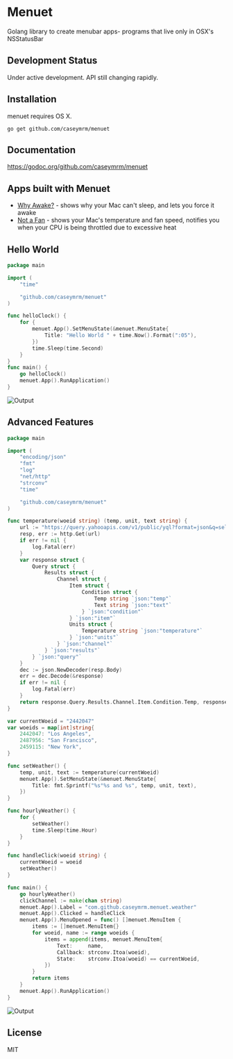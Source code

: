 # Menuet
Golang library to create menubar apps- programs that live only in OSX's NSStatusBar

## Development Status

Under active development. API still changing rapidly.

## Installation
menuet requires OS X.

`go get github.com/caseymrm/menuet`

## Documentation

https://godoc.org/github.com/caseymrm/menuet

## Apps built with Menuet

* [Why Awake?](https://github.com/caseymrm/whyawake) - shows why your Mac can't sleep, and lets you force it awake
* [Not a Fan](https://github.com/caseymrm/notafan) - shows your Mac's temperature and fan speed, notifies you when your CPU is being throttled due to excessive heat

## Hello World

```go
package main

import (
	"time"

	"github.com/caseymrm/menuet"
)

func helloClock() {
	for {
		menuet.App().SetMenuState(&menuet.MenuState{
			Title: "Hello World " + time.Now().Format(":05"),
		})
		time.Sleep(time.Second)
	}
}
func main() {
	go helloClock()
	menuet.App().RunApplication()
}
```

![Output](https://github.com/caseymrm/menuet/raw/master/static/helloworld.gif)

## Advanced Features

```go
package main

import (
	"encoding/json"
	"fmt"
	"log"
	"net/http"
	"strconv"
	"time"

	"github.com/caseymrm/menuet"
)

func temperature(woeid string) (temp, unit, text string) {
	url := "https://query.yahooapis.com/v1/public/yql?format=json&q=select%20item.condition%20from%20weather.forecast%20where%20woeid%20%3D%20" + woeid
	resp, err := http.Get(url)
	if err != nil {
		log.Fatal(err)
	}
	var response struct {
		Query struct {
			Results struct {
				Channel struct {
					Item struct {
						Condition struct {
							Temp string `json:"temp"`
							Text string `json:"text"`
						} `json:"condition"`
					} `json:"item"`
					Units struct {
						Temperature string `json:"temperature"`
					} `json:"units"`
				} `json:"channel"`
			} `json:"results"`
		} `json:"query"`
	}
	dec := json.NewDecoder(resp.Body)
	err = dec.Decode(&response)
	if err != nil {
		log.Fatal(err)
	}
	return response.Query.Results.Channel.Item.Condition.Temp, response.Query.Results.Channel.Units.Temperature, response.Query.Results.Channel.Item.Condition.Text
}

var currentWoeid = "2442047"
var woeids = map[int]string{
	2442047: "Los Angeles",
	2487956: "San Francisco",
	2459115: "New York",
}

func setWeather() {
	temp, unit, text := temperature(currentWoeid)
	menuet.App().SetMenuState(&menuet.MenuState{
		Title: fmt.Sprintf("%s°%s and %s", temp, unit, text),
	})
}

func hourlyWeather() {
	for {
		setWeather()
		time.Sleep(time.Hour)
	}
}

func handleClick(woeid string) {
	currentWoeid = woeid
	setWeather()
}

func main() {
	go hourlyWeather()
	clickChannel := make(chan string)
	menuet.App().Label = "com.github.caseymrm.menuet.weather"
	menuet.App().Clicked = handleClick
	menuet.App().MenuOpened = func() []menuet.MenuItem {
		items := []menuet.MenuItem{}
		for woeid, name := range woeids {
			items = append(items, menuet.MenuItem{
				Text:     name,
				Callback: strconv.Itoa(woeid),
				State:    strconv.Itoa(woeid) == currentWoeid,
			})
		}
		return items
	}
	menuet.App().RunApplication()
}
```

![Output](https://github.com/caseymrm/menuet/raw/master/static/weather.png)

## License

MIT
